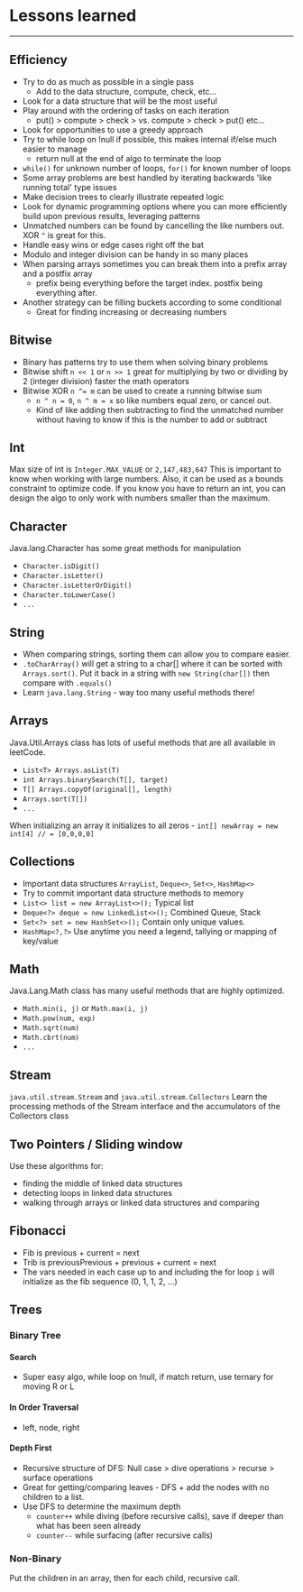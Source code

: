 
# Lessons learned
___

## Efficiency
* Try to do as much as possible in a single pass
  * Add to the data structure, compute, check, etc...
* Look for a data structure that will be the most useful
* Play around with the ordering of tasks on each iteration
  * put() > compute > check > vs. compute > check > put() etc...
* Look for opportunities to use a greedy approach
* Try to while loop on !null if possible, this makes internal if/else much easier to manage
  * return null at the end of algo to terminate the loop
* `while()` for unknown number of loops, `for()` for known number of loops
* Some array problems are best handled by iterating backwards 'like running total' type issues
* Make decision trees to clearly illustrate repeated logic
* Look for dynamic programming options where you can more efficiently build upon previous results, leveraging patterns
* Unmatched numbers can be found by cancelling the like numbers out. XOR `^` is great for this.
* Handle easy wins or edge cases right off the bat
* Modulo and integer division can be handy in so many places 
* When parsing arrays sometimes you can break them into a prefix array and a postfix array
  * prefix being everything before the target index. postfix being everything after.
* Another strategy can be filling buckets according to some conditional
  * Great for finding increasing or decreasing numbers

## Bitwise
* Binary has patterns try to use them when solving binary problems
* Bitwise shift `n << 1` or `n >> 1` great for multiplying by two or dividing by 2 (integer division) faster the math operators
* Bitwise XOR `n ^= m` can be used to create a running bitwise sum
  * `n ^ n = 0`, `n ^ m = x` so like numbers equal zero, or cancel out.
  * Kind of like adding then subtracting to find the unmatched number without having to know if this is the number to add or subtract

## Int
Max size of int is `Integer.MAX_VALUE` or `2,147,483,647` This is important to know when working with large numbers.
Also, it can be used as a bounds constraint to optimize code. If you know you have to return an int, you can design the algo to only work with numbers smaller than the maximum.

## Character
Java.lang.Character has some great methods for manipulation
* `Character.isDigit()`
* `Character.isLetter()`
* `Character.isLetterOrDigit()`
* `Character.toLowerCase()`
* `...`

## String
* When comparing strings, sorting them can allow you to compare easier.
* `.toCharArray()` will get a string to a char[] where it can be sorted with `Arrays.sort()`. Put it back in a string with `new String(char[])` then compare with `.equals()`
* Learn `java.lang.String` - way too many useful methods there!

## Arrays
Java.Util.Arrays class has lots of useful methods that are all available in leetCode.
* `List<T> Arrays.asList(T)`
* `int Arrays.binarySearch(T[], target)`
* `T[] Arrays.copyOf(original[], length)`
* `Arrays.sort(T[])`
* `...`

When initializing an array it initializes to all zeros - `int[] newArray = new int[4] // = [0,0,0,0]`

## Collections
* Important data structures `ArrayList`, `Deque<>`, `Set<>`, `HashMap<>`
* Try to commit important data structure methods to memory
* `List<> list = new ArrayList<>();` Typical list
* `Deque<?> deque = new LinkedList<>();` Combined Queue, Stack
* `Set<?> set = new HashSet<>();` Contain only unique values.
* `HashMap<?,?>` Use anytime you need a legend, tallying or mapping of key/value


## Math
Java.Lang.Math class has many useful methods that are highly optimized.
* `Math.min(i, j)` or `Math.max(i, j)`
* `Math.pow(num, exp)`
* `Math.sqrt(num)`
* `Math.cbrt(num)`
* `...`

## Stream
`java.util.stream.Stream` and `java.util.stream.Collectors` 
Learn the processing methods of the Stream interface and the accumulators of the Collectors class


## Two Pointers / Sliding window
Use these algorithms for:
* finding the middle of linked data structures
* detecting loops in linked data structures
* walking through arrays or linked data structures and comparing

## Fibonacci
* Fib is previous + current = next
* Trib is previousPrevious + previous + current = next
* The vars needed in each case up to and including the for loop `i` will initialize as the fib sequence (0, 1, 1, 2, ...)

## Trees
### Binary Tree
#### Search
* Super easy algo, while loop on !null, if match return, use ternary for moving R or L

#### In Order Traversal
* left, node, right

#### Depth First
* Recursive structure of DFS: Null case > dive operations > recurse > surface operations
* Great for getting/comparing leaves - DFS + add the nodes with no children to a list.
* Use DFS to determine the maximum depth
  * `counter++` while diving (before recursive calls), save if deeper than what has been seen already
  * `counter--` while surfacing (after recursive calls)

### Non-Binary
Put the children in an array, then for each child, recursive call.


